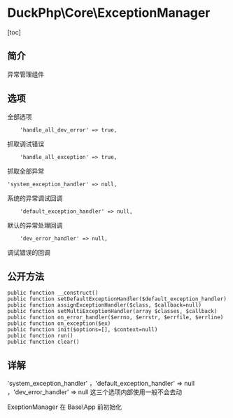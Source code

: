 # DuckPhp\Core\ExceptionManager
[toc]

## 简介
异常管理组件

## 选项
全部选项

        'handle_all_dev_error' => true,
抓取调试错误

        'handle_all_exception' => true,
抓取全部异常

    'system_exception_handler' => null,
系统的异常调试回调

        'default_exception_handler' => null,
默认的异常处理回调

        'dev_error_handler' => null,
调试错误的回调

## 公开方法

    public function __construct()
    public function setDefaultExceptionHandler($default_exception_handler)
    public function assignExceptionHandler($class, $callback=null)
    public function setMultiExceptionHandler(array $classes, $callback)
    public function on_error_handler($errno, $errstr, $errfile, $errline)
    public function on_exception($ex)
    public function init($options=[], $context=null)
    public function run()
    public function clear()
## 详解

'system_exception_handler' ，'default_exception_handler' => null ，'dev_error_handler' => null 这三个选项内部使用一般不会去动

ExeptionManager 在 Base\App 前初始化